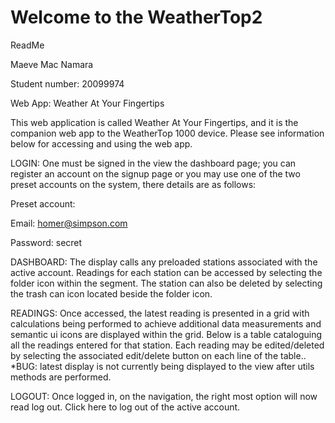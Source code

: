Welcome to the WeatherTop2 
==============================

ReadMe

Maeve Mac Namara

Student number: 20099974

Web App: Weather At Your Fingertips


This web application is called Weather At Your Fingertips, and it is the companion web app to the WeatherTop 1000 device. Please see information below for accessing and using the web app.

LOGIN: One must be signed in the view the dashboard page; you can register an account on the signup page or you may use one of the two preset accounts on the system, there details are as follows:

Preset account:

Email: homer@simpson.com

Password: secret

DASHBOARD: The display calls any preloaded stations associated with the active account. Readings for each station can be accessed by selecting the folder icon within the segment. The station can also be deleted by selecting the trash can icon located beside the folder icon.

READINGS: Once accessed, the latest reading is presented in a grid with calculations being performed to achieve additional data measurements and semantic ui icons are displayed within the grid. Below is a table cataloguing all the readings entered for that station. Each reading may be edited/deleted by selecting the associated edit/delete button on each line of the table.. *BUG: latest display is not currently being displayed to the view after utils methods are performed.

LOGOUT: Once logged in, on the navigation, the right most option will now read log out. Click here to log out of the active account.



